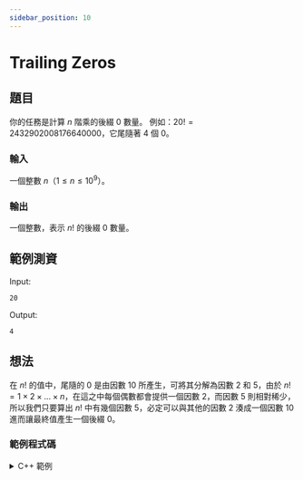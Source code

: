 ```yaml
---
sidebar_position: 10
---
```


Trailing Zeros
===

題目
---

你的任務是計算 $n$ 階乘的後綴 $0$ 數量。
例如：$20! = 2432902008176640000$，它尾隨著 $4$ 個 $0$。


### 輸入
一個整數 $n$（$1 \le n \le 10^9$）。

### 輸出
一個整數，表示 $n!$ 的後綴 0 數量。

範例測資
---

Input:
```
20
```
Output:
```
4
```

想法
---

在 $n!$ 的值中，尾隨的 0 是由因數 10 所產生，可將其分解為因數 2 和 5，由於 $n! = 1 \times 2 \times \dots \times n$，在這之中每個偶數都會提供一個因數 2，而因數 5 則相對稀少，所以我們只要算出 $n!$ 中有幾個因數 5，必定可以與其他的因數 2 湊成一個因數 10 進而讓最終值產生一個後綴 0。

### 範例程式碼
<details>
<summary>C++ 範例</summary>
```cpp
#include <bits/stdc++.h>
using namespace std;
int main(){
    int n, ans = 0; 
    cin >> n;
    while(n) {
        ans += n / 5;
        n /= 5;
    }
    cout << ans << '\n';
}
```
</details>